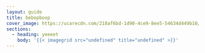 ```yaml
---
layout: guide
title: bebopboop
cover_image: https://ucarecdn.com/218af6bd-1d90-4ce9-8ee5-54634d449b10/-/resize/800x600/http_connection.png
sections:
  - heading: yeeeet
    body: '{{< imagegrid src="undefined" title="undefined" >}}'
---
```

